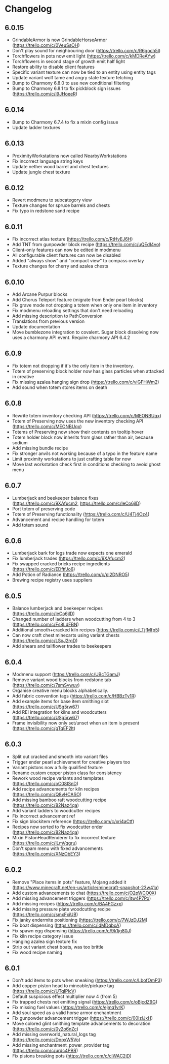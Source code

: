 # Changelog

## 6.0.15

- GrindableArmor is now GrindableHorseArmor (https://trello.com/c/0VeuSsOH)
- Don't play sound for neighbouring door (https://trello.com/c/R6goch5l)
- Torchflowers in pots now emit light (https://trello.com/c/kMDReAYw)
- Torchflowers in second stage of growth emit half light
- Restore ability to disable client features
- Specific variant texture can now be tied to an entity using entity tags
- Update variant wolf tame and angry state texture fetching
- Bump to Charmony 6.8.0 to use new conditional filtering
- Bump to Charmony 6.8.1 to fix pickblock sign issues (https://trello.com/c/i9JHoeeR)

## 6.0.14

- Bump to Charmony 6.7.4 to fix a mixin config issue
- Update ladder textures

## 6.0.13

- ProximityWorkstations now called NearbyWorkstations
- Fix incorrect language string keys
- Update nether wood barrel and chest textures
- Update jungle chest texture

## 6.0.12

- Revert modmenu to subcategory view
- Texture changes for spruce barrels and chests
- Fix typo in redstone sand recipe

## 6.0.11

- Fix incorrect atlas texture (https://trello.com/c/RtHvEJ6H)
- Add TNT from gunpowder block recipe (https://trello.com/c/uQEdI4vo)
- Client-only features can now be edited in modmenu
- All configurable client features can now be disabled
- Added "always show" and "compact view" to compass overlay
- Texture changes for cherry and azalea chests

## 6.0.10

- Add Arcane Purpur blocks
- Add Chorus Teleport feature (migrate from Ender pearl blocks)
- Fix grave mode not dropping a totem when only one item in inventory
- Fix modmenu reloading settings that don't need reloading
- Add missing description to PathConversion
- Translations from previous version
- Update documentation
- Move bumblezone integration to covalent. Sugar block dissolving now uses a charmony API event. Require charmony API 6.4.2

## 6.0.9

- Fix totem not dropping if it's the only item in the inventory.
- Totem of preserving block holder now has glass particles when attacked in creative
- Fix missing azalea hanging sign drop (https://trello.com/c/viGFHWm2)
- Add sound when totem stores items on death

## 6.0.8

- Rewrite totem inventory checking API (https://trello.com/c/MEONBUqx)
- Totem of Preserving now uses the new inventory checking API (https://trello.com/c/MEONBUqx)
- Totems of Preserving now show their contents on tooltip hover
- Totem holder block now inherits from glass rather than air, because sodium
- Add missing bundle recipe
- Fix stronger anvils not working because of a typo in the feature name
- Limit proximity workstations to just crafting table for now
- Move last workstation check first in conditions checking to avoid ghost menu

## 6.0.7

- Lumberjack and beekeeper balance fixes (https://trello.com/c/9XAfucm2, https://trello.com/c/leCo6jlD)
- Port totem of preserving code
- Totem of Preserving functionality (https://trello.com/c/U4Tj4Oz4)
- Advancement and recipe handling for totem
- Add totem sound

## 6.0.6

- Lumberjack bark for logs trade now expects one emerald
- Fix lumberjack trades (https://trello.com/c/9XAfucm2)
- Fix swapped cracked bricks recipe ingredients (https://trello.com/c/EDftfJo6)
- Add Potion of Radiance (https://trello.com/c/pl2DNRO5)
- Brewing recipe registry uses suppliers

## 6.0.5

- Balance lumberjack and beekeeper recipes (https://trello.com/c/leCo6jlD)
- Changed number of ladders when woodcutting from 4 to 3 (https://trello.com/c/Fs8LdFBN)
- Additional smooth+cracked kiln recipes (https://trello.com/c/LTjfMfp5)
- Can now craft chest minecarts using variant chests (https://trello.com/c/LSxJ2rqD)
- Add shears and tallflower trades to beekeepers

## 6.0.4

- Modmenu support (https://trello.com/c/UBcTGamJ)
- Remove variant wood blocks from redstone tab (https://trello.com/c/7smSvwuv)
- Organise creative menu blocks alphabetically.
- Add fabric convention tags (https://trello.com/c/HBBzTy1R)
- Add example items for base item smithing slot (https://trello.com/c/USg5rw67)
- Add REI integration for kilns and woodcutters (https://trello.com/c/USg5rw67)
- Frame invisibility now only set/unset when an item is present (https://trello.com/c/gTqEF2lt)

## 6.0.3

- Split out cracked and smooth into variant files
- Trigger ender pearl achievement for creative players too
- Variant pistons now a fully qualified feature
- Rename custom copper piston class for consistency
- Rework wood recipe variants and templates (https://trello.com/c/oC08ISnD)
- Add recipe advancements for kiln recipes (https://trello.com/c/Q8vHCASO)
- Add missing bamboo raft woodcutting recipe (https://trello.com/c/82Naz4qa)
- Add variant ladders to woodcutter recipes
- Fix incorrect advancement ref
- Fix sign blockitem reference (https://trello.com/c/xri4aCtf)
- Recipes now sorted to fix woodcutter order (https://trello.com/c/82Naz4qa)
- Mixin PistonHeadRenderer to fix incorrect texture (https://trello.com/c/iLmVqgru)
- Don't spam menu with fixed advancements (https://trello.com/c/XNzObEY3)

## 6.0.2

- Remove "Place items in pots" feature, Mojang added it (https://www.minecraft.net/en-us/article/minecraft-snapshot-23w41a)
- Add custom advancements to chat (https://trello.com/c/O2pWCO0X)
- Add missing advancement triggers (https://trello.com/c/itw4P7Px)
- Add missing recipes (https://trello.com/c/BA4FGzxp)
- Add missing pressure plate woodcutting recipe (https://trello.com/c/smxFxiUB)
- Fix janky endermite positioning (https://trello.com/c/7WJzDJ2M)
- Fix boat dispensing (https://trello.com/c/idMDqboA)
- Fix spawn egg dispensing (https://trello.com/c/9k1jg80J)
- Fix kiln recipe category issue
- Hanging azalea sign texture fix
- Strip out variant chest boats, was too brittle
- Fix wood recipe naming

## 6.0.1

- Don't add items to pots when sneaking (https://trello.com/c/LbofOmP3)
- Add copper piston head to mineable/pickaxe tag (https://trello.com/c/UTqIPlcV)
- Default suspicious effect multiplier now 4 (from 5)
- Fix trapped chests not emitting signal (https://trello.com/c/oBjcdZ9G)
- Fix missing fuel values (https://trello.com/c/ejmq1vrK)
- Add soul speed as a valid horse armor enchantment
- Fix gunpowder advancement trigger (https://trello.com/c/00IzlJxH)
- Move colored glint smithing template advancements to decoration (https://trello.com/c/0y2o6nZc)
- Add missing overworld_natural_logs tag (https://trello.com/c/DopxW5Vo)
- Add missing enchantment_power_provider tag (https://trello.com/c/urdc4PBR)
- Fix pistons breaking pots (https://trello.com/c/clWAC2jD)